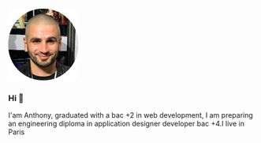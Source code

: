 ![Cover](https://github.com/AnthonyDos/AnthonyDos/blob/main/img/anthony.png)
### Hi 👋

<p>I'am Anthony, graduated with a bac +2 in web development, I am preparing an engineering diploma in application designer developer bac +4.I live in Paris</p>

<!--
**AnthonyDos/AnthonyDos** is a ✨ _special_ ✨ repository because its `README.md` (this file) appears on your GitHub profile.

Here are some ideas to get you started:

- 🔭 I’m currently working on ...
- 🌱 I’m currently learning ...
- 👯 I’m looking to collaborate on ...
- 🤔 I’m looking for help with ...
- 💬 Ask me about ...
- 📫 How to reach me: ...
- 😄 Pronouns: ...
- ⚡ Fun fact: ...
-->
